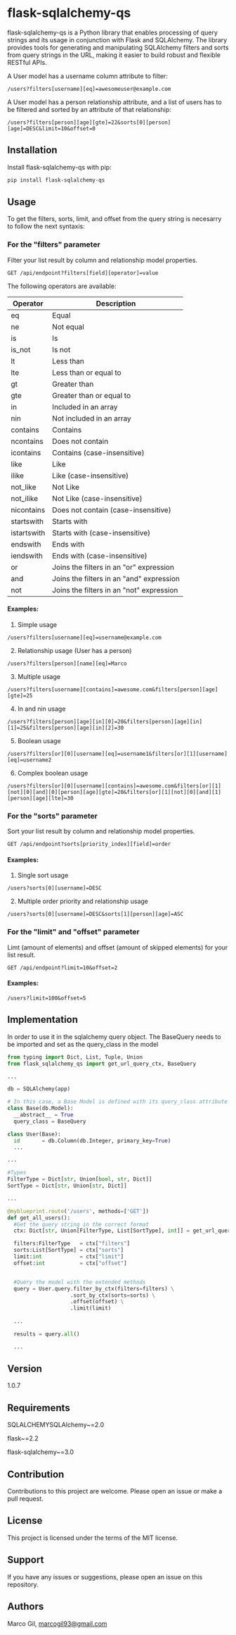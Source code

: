 # flask-sqlalchemy-qs

flask-sqlalchemy-qs is a Python library that enables processing of query strings and its usage in conjunction with Flask and SQLAlchemy. The library provides tools for generating and manipulating SQLAlchemy filters and sorts from query strings in the URL, making it easier to build robust and flexible RESTful APIs. 

A User model has a username column attribute to filter:

`/users?filters[username][eq]=awesomeuser@example.com`


A User model has a person relationship attribute, and a list of users has to be filtered and sorted by an attribute of that relationship:

`/users?filters[person][age][gte]=22&sorts[0][person][age]=DESC&limit=10&offset=0`

## Installation

Install flask-sqlalchemy-qs with pip:

```bash
pip install flask-sqlalchemy-qs
```

## Usage

To get the filters, sorts, limit, and offset from the query string is necesarry to follow the next syntaxis: 


### For the "filters" parameter
Filter your list result by column and relationship model properties.

`GET /api/endpoint?filters[field][operator]=value`

The following operators are available:

| Operator    | Description                        |
| ----------- | ---------------------------------- |
| eq          | Equal                              |
| ne          | Not equal                          |
| is          | Is                                 |
| is_not      | Is not                             |
| lt          | Less than                          |
| lte         | Less than or equal to              |
| gt          | Greater than                       |
| gte         | Greater than or equal to           |
| in          | Included in an array               |
| nin         | Not included in an array           |
| contains    | Contains                           |
| ncontains   | Does not contain                   |
| icontains   | Contains (case-insensitive)        |
| like        | Like                               |
| ilike       | Like (case-insensitive)            |
| not_like    | Not Like                           |
| not_ilike   | Not Like (case-insensitive)        |
| nicontains  | Does not contain (case-insensitive)|
| startswith  | Starts with                        |
| istartswith | Starts with (case-insensitive)     |
| endswith    | Ends with                          |
| iendswith   | Ends with (case-insensitive)       |
| or          | Joins the filters in an "or" expression  |
| and         | Joins the filters in an "and" expression |
| not         | Joins the filters in an "not" expression |

#### Examples:

1) Simple usage

`/users?filters[username][eq]=username@example.com`  

2) Relationship usage (User has a person)

`/users?filters[person][name][eq]=Marco`

3) Multiple usage

`/users?filters[username][contains]=awesome.com&filters[person][age][gte]=25`

4) In and nin usage

`/users?filters[person][age][in][0]=20&filters[person][age][in][1]=25&filters[person][age][in][2]=30`

5) Boolean usage

`/users?filters[or][0][username][eq]=username1&filters[or][1][username][eq]=username2`

6) Complex boolean usage

`/users?filters[or][0][username][contains]=awesome.com&filters[or][1][not][0][and][0][person][age][gte]=20&filters[or][1][not][0][and][1][person][age][lte]=30`

<!-- blank line -->  

<!-- blank line -->  


### For the "sorts" parameter
Sort your list result by column and relationship model properties.

`GET /api/endpoint?sorts[priority_index][field]=order`

#### Examples:

1) Single sort usage

`/users?sorts[0][username]=DESC`

2) Multiple order priority and relationship usage

`/users?sorts[0][username]=DESC&sorts[1][person][age]=ASC`

### For the "limit" and "offset" parameter 
Limt (amount of elements) and offset (amount of skipped elements) for your list result. 

`GET /api/endpoint?limit=10&offset=2`

#### Examples:

`/users?limit=100&offset=5`


## Implementation 
In order to use it in the sqlalchemy query object. The BaseQuery needs to be imported and set as the query_class in the model

```python
from typing import Dict, List, Tuple, Union
from flask_sqlalchemy_qs import get_url_query_ctx, BaseQuery

...

db = SQLAlchemy(app)

# In this case, a Base Model is defined with its query_class attribute set to BaseQuery
class Base(db.Model):
  __abstract__ = True
  query_class = BaseQuery

class User(Base):
  id       = db.Column(db.Integer, primary_key=True)
  ...

...

#Types
FilterType = Dict[str, Union[bool, str, Dict]]
SortType = Dict[str, Union[str, Dict]]

...

@myblueprint.route('/users', methods=['GET'])
def get_all_users():
  #Get the query string in the correct format
  ctx: Dict[str, Union[FilterType, List[SortType], int]] = get_url_query_ctx()

  filters:FilterType   = ctx["filters"]
  sorts:List[SortType] = ctx["sorts"]
  limit:int            = ctx["limit"]
  offset:int           = ctx["offset"]


  #Query the model with the extended methods
  query = User.query.filter_by_ctx(filters=filters) \
                    .sort_by_ctx(sorts=sorts) \
                    .offset(offset) \
                    .limit(limit)
  
  ...

  results = query.all()

  ...
```

## Version
1.0.7

## Requirements 
SQLALCHEMYSQLAlchemy~=2.0

flask~=2.2

flask-sqlalchemy~=3.0

## Contribution
Contributions to this project are welcome. Please open an issue or make a pull request.

## License
This project is licensed under the terms of the MIT license.

## Support
If you have any issues or suggestions, please open an issue on this repository.

## Authors
Marco Gil, marcogil93@gmail.com